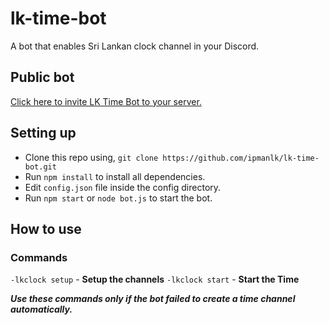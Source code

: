 # lk-time-bot
A bot that enables Sri Lankan clock channel in your Discord.

## Public bot
[Click here to invite LK Time Bot to your server.](https://discordapp.com/oauth2/authorize/?permissions=8&scope=bot&client_id=580814511657844737)

## Setting up
- Clone this repo using,
`git clone https://github.com/ipmanlk/lk-time-bot.git`
- Run `npm install` to install all dependencies.
- Edit `config.json` file inside the config directory.
- Run `npm start` or `node bot.js` to start the bot.

## How to use
### Commands
 
 `-lkclock setup` - **Setup the channels**
 `-lkclock start` - **Start the Time**

***Use these commands only if the bot failed to create a time channel automatically.***
